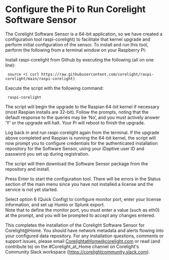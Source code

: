 # Configure the Pi to Run Corelight Software Sensor

The Corelight Software Sensor is a 64-bit application, so we have created a configuration tool raspi-corelight) to facilitate that kernel upgrade and perform initial configuration of the sensor.  To install and run this tool, perform the following from a terminal window on your Raspberry Pi:

Install raspi-corelight from Github by executing the following (all on one line):

     source <( curl https://raw.githubusercontent.com/corelight/raspi-corelight/main/raspi-corelight)

Execute the script with the following command:

     raspi-corelight

The script will begin the upgrade to the Raspian 64-bit kernel if necessary (most Raspian installs are 32-bit).  Follow the prompts, noting that the default response to the queries may be ‘No’, and you must actively answer ‘Y’ or the upgrade will halt.  Your Pi will reboot to finish the upgrade.

Log back in and run raspi-corelight again from the terminal.  If the upgrade above completed and Raspian is running the 64-bit kernel, the script will now prompt you to configure credentials for the authenticated installation repository for the Software Sensor, using your iDaptive user ID and password you set up during registration.

The script will then download the Software Sensor package from the repository and install.  

Press Enter to start the configuration tool. There will be errors in the Status section of the main menu since you have not installed a license and the service is not yet started. 
 
Select option 6 (Quick Config) to configure monitor port, enter your license information,  and set up Humio or Splunk export.  
Note that to define the monitor port, you must enter a value (such as eth0) at the prompt, and you will be prompted to accept any changes entered. 

This completes the installation of the Corelight Software Sensor for Corelight@Home.  You should have network metadata and alerts flowing into your configured data repository. For any installation questions, comments or support issues, please email CorelightatHome@corelight.com or read (and contribute to) on the #Corelight_at_Home channel on Corelight's Community Slack workspace (https://corelightcommunity.slack.com).


